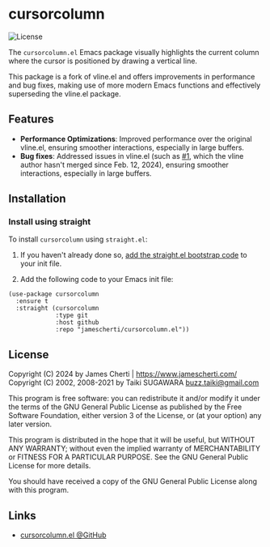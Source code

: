 # cursorcolumn
![License](https://img.shields.io/github/license/jamescherti/cursorcolumn.el)

The `cursorcolumn.el` Emacs package visually highlights the current column where the cursor is positioned by drawing a vertical line.

This package is a fork of vline.el and offers improvements in performance and bug fixes, making use of more modern Emacs functions and effectively superseding the vline.el package.

## Features

- **Performance Optimizations**: Improved performance over the original vline.el, ensuring smoother interactions, especially in large buffers.
- **Bug fixes**: Addressed issues in vline.el (such as [#1](https://github.com/buzztaiki/vline/pull/1), which the vline author hasn't merged since Feb. 12, 2024), ensuring smoother interactions, especially in large buffers.

## Installation

### Install using straight

To install `cursorcolumn` using `straight.el`:

1. If you haven't already done so, [add the straight.el bootstrap code](https://github.com/radian-software/straight.el?tab=readme-ov-file#getting-started) to your init file.

2. Add the following code to your Emacs init file:
```
(use-package cursorcolumn
  :ensure t
  :straight (cursorcolumn
             :type git
             :host github
             :repo "jamescherti/cursorcolumn.el"))
```

## License

 Copyright (C) 2024 by James Cherti | https://www.jamescherti.com/
 Copyright (C) 2002, 2008-2021 by Taiki SUGAWARA <buzz.taiki@gmail.com>

This program is free software: you can redistribute it and/or modify it under the terms of the GNU General Public License as published by the Free Software Foundation, either version 3 of the License, or (at your option) any later version.

This program is distributed in the hope that it will be useful, but WITHOUT ANY WARRANTY; without even the implied warranty of MERCHANTABILITY or FITNESS FOR A PARTICULAR PURPOSE. See the GNU General Public License for more details.

You should have received a copy of the GNU General Public License along with this program.

## Links

- [cursorcolumn.el @GitHub](https://github.com/jamescherti/cursorcolumn.el)
